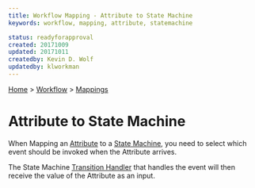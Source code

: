 ```yaml
---
title: Workflow Mapping - Attribute to State Machine
keywords: workflow, mapping, attribute, statemachine

status: readyforapproval
created: 20171009
updated: 20171011
createdby: Kevin D. Wolf
updatedby: klworkman
---
```

[Home](../../Index.md) > [Workflow](../Index.md) > [Mappings](Index.md)

# Attribute to State Machine

When Mapping an [Attribute](../Attributes.md) to a [State Machine](../StateMachines.md), you need to 
select which event should be invoked when the Attribute arrives.  

The State Machine [Transition Handler](../../Scripting/StateTransition.md) that handles the event will then receive the value of the Attribute as an input.
